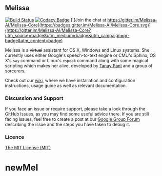 ## Melissa
[![Build Status](https://api.travis-ci.org/Melissa-AI/Melissa-Core.svg?branch=master)](https://travis-ci.org/Melissa-AI/Melissa-Core/) [![Codacy Badge](https://api.codacy.com/project/badge/Grade/b1394316e9eb40bbbf51a12530c4f86d)](https://www.codacy.com/app/tanay1337/Melissa-Core?utm_source=github.com&amp;utm_medium=referral&amp;utm_content=Melissa-AI/Melissa-Core&amp;utm_campaign=Badge_Grade) [![Join the chat at https://gitter.im/Melissa-AI/Melissa-Core](https://badges.gitter.im/Melissa-AI/Melissa-Core.svg)](https://gitter.im/Melissa-AI/Melissa-Core?utm_source=badge&utm_medium=badge&utm_campaign=pr-badge&utm_content=badge)

Melissa is a <del>virtual</del> assistant for OS X, Windows and Linux systems. She currently uses either Google's speech-to-text engine or CMU's Sphinx, OS X's `say` command or Linux's `espeak` command along with some magical scripting which makes her alive, developed by [Tanay Pant](http://tanaypant.com) and a group of sorcerers.

Check out our [wiki](https://github.com/Melissa-AI/Melissa-Core/wiki), where we have installation and configuration instructions, usage guide as well as relevant documentation.

### Discussion and Support

If you face an issue or require support, please take a look through the GitHub Issues, as you may find some useful advice there. If you are still facing issues, feel free to create a post at our [Google Group Forum](https://groups.google.com/forum/#!forum/melissa-support--discussion-forum/) describing the issue and the steps you have taken to debug it.

### Licence

[The MIT License (MIT)](https://github.com/Melissa-AI/Melissa-Core/blob/master/LICENSE.md)
# newMel
